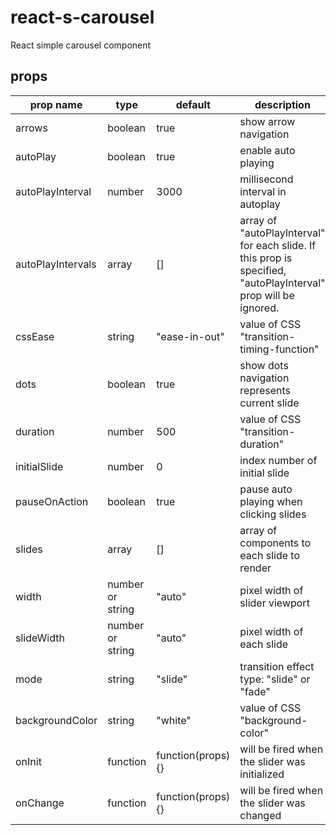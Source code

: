 # react-s-carousel

React simple carousel component

## props

prop name | type | default | description
----------|------|---------|-------------
arrows    | boolean | true | show arrow navigation
autoPlay  | boolean | true | enable auto playing
autoPlayInterval | number | 3000 | millisecond interval in autoplay
autoPlayIntervals | array | []   | array of "autoPlayInterval" for each slide. If this prop is specified, "autoPlayInterval" prop will be ignored.
cssEase   | string  | "ease-in-out" | value of CSS "transition-timing-function"
dots      | boolean | true | show dots navigation represents current slide
duration  | number  | 500  | value of CSS "transition-duration"
initialSlide | number | 0  | index number of initial slide
pauseOnAction | boolean | true | pause auto playing when clicking slides
slides        | array   | []   | array of components to each slide to render
width         | number or string | "auto" | pixel width of slider viewport
slideWidth    | number or string | "auto" | pixel width of each slide
mode          | string | "slide" | transition effect type: "slide" or "fade"
backgroundColor | string | "white" | value of CSS "background-color"
onInit     | function | function(props){} | will be fired when the slider was initialized
onChange   | function | function(props){} | will be fired when the slider was changed
